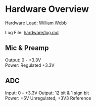 # Hardware Overview
Hardware Lead: [William Webb](http://github.com/bishopstoenail)  

Log File: [hardware/log.md](log.md)  

## Mic & Preamp
Output: 0 - +3.3V  
Power:  Regulated +3.3V

## ADC
Input:  0 - +3.3V
Output: 12 bit & 1 sign bit  
Power: +5V Unregulated, +3V3 Reference  

